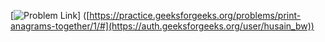 [![Problem Link](https://img.shields.io/badge/GeeksforGeeks-298D46?style=for-the-badge&logo=geeksforgeeks&logoColor=white)]
([https://practice.geeksforgeeks.org/problems/print-anagrams-together/1/#](https://auth.geeksforgeeks.org/user/husain_bw))
